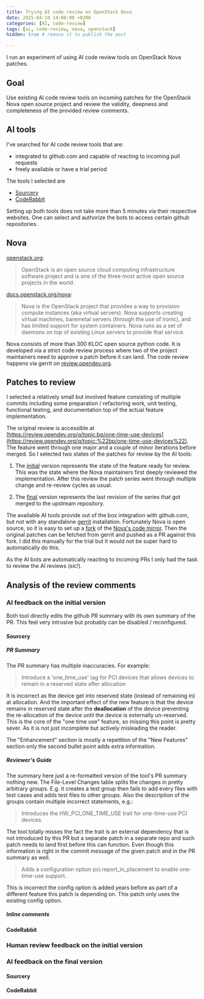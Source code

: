 ```yaml
---
title: Trying AI code review on OpenStack Nova
date: 2025-04-10 14:00:00 +0200
categories: [AI, code-review]
tags: [ai, code-review, nova, openstack]
hidden: true # remove it to publish the post

---
```


I run an experiment of using AI code review tools on OpenStack Nova patches.

## Goal

Use existing AI code review tools on incoming patches for the OpenStack Nova
open source project and review the validity, deepness and completeness of
the provided review comments.

## AI tools

I've searched for AI code review tools that are:
* integrated to github.com and capable of reacting to incoming pull requests
* freely available or have a trial period

The tools I selected are
* [Sourcery](https://sourcery.ai)
* [CodeRabbit](https://coderabbit.ai)

Setting up both tools does not take more than 5 minutes via their respective
websites. One can select and authorize the bots to access certain github
repositories.

## Nova

[openstack.org](https://www.openstack.org/):
> OpenStack is an open source cloud computing infrastructure software project
> and is one of the three most active open source projects in the world.


[docs.openstack.org/nova](https://docs.openstack.org/nova/latest/):
> Nova is the OpenStack project that provides a way to provision compute
> instances (aka virtual servers). Nova supports creating virtual machines,
> baremetal servers (through the use of ironic), and has limited support for
> system containers. Nova runs as a set of daemons on top of existing Linux
> servers to provide that service.


Nova consists of more than 300 KLOC open source python code. It is developed
via a strict code review process where two of the project maintainers need
to approve a patch before it can land. The code review happens via gerrit
on [review.opendev.org](https://review.opendev.org).

## Patches to review

I selected a relatively small but involved feature consisting of multiple
commits including some preparation / refactoring work, unit testing,
functional testing, and documentation top of the actual feature implementation.


The original review is accessible at
[https://review.opendev.org/q/topic:bp/one-time-use-devices](https://review.opendev.org/q/topic:%22bp/one-time-use-devices%22).
The feature went through one major and a couple of minor iterations before
merged. So I selected two states of the patches for review by the
AI tools:

1. The [initial](https://github.com/gibizer/nova/pull/2) version represents the
state of the feature ready for review. This was the state where the Nova
maintainers first deeply reviewed the implementation. After this review the
patch series went through multiple change and re-review cycles as usual.


2. The [final](https://github.com/gibizer/nova/pull/1) version represents the
last revision of the series that got merged to the upstream repository.

The available AI tools provide out of the box integration with
github.com, but not with any standalone
[gerrit](https://www.gerritcodereview.com) installation. Fortunately Nova is
open source, so it is easy to set up a [fork](https://github.com/gibizer/nova)
of the [Nova's code mirror](https://github.com/openstack/nova).
Then the original patches can be fetched from gerrit and pushed as a PR against
this fork. I did this manually for the trial but it would not be super hard
to automatically do this.

As the AI bots are automatically reacting to incoming PRs I only had the task
to review the AI reviews (sic!).

## Analysis of the review comments

### AI feedback on the initial version

Both tool directly edits the github PR summary with its own summary of the PR.
This feel very intrusive but probably can be disabled / reconfigured.

#### Sourcery

##### PR Summary

The PR summary has multiple inaccuracies. For example:

> Introduce a 'one_time_use' tag for PCI devices that allows devices to remain
in a reserved state after allocation

It is incorrect as the device get into reserved state (instead of remaining in)
at allocation. And the important effect of the new feature is that the device
remains in reserved state after the **deallocation** of the device preventing
the re-allocation of the device until the device is externally un-reserved.
This is the core of the "one time use" feature, so missing this point is pretty
sever. As it is not just incomplete but actively misleading the reader.

The "Enhancement" section is mostly a repetition of the "New Features" section
only the second bullet point adds extra information.

##### Reviewer's Guide

The summary here just a re-formatted version of the tool's PR summary nothing
new. The File-Level Changes table splits the changes in pretty arbitrary
groups. E.g. it creates a test group then fails to add every files with
test cases and adds test files to other groups.
Also the description of the groups contain multiple incorrect statements,
e.g.:

> Introduces the HW_PCI_ONE_TIME_USE trait for one-time-use PCI devices.

The tool totally misses the fact the trait is an external dependency that is
not introduced by this PR but a separate patch in a separate repo and such
patch needs to land first before this can function. Even though this
information is right in the commit message of the given patch and in the PR
summary as well.

> Adds a configuration option pci.report_in_placement to enable one-time-use
> support.

This is incorrect the config option is added years before as part of a
different feature this patch is depending on. This patch only uses the existing
config option.

##### Inline comments



#### CodeRabbit

### Human review feedback on the initial version

### AI feedback on the final version

#### Sourcery

#### CodeRabbit

